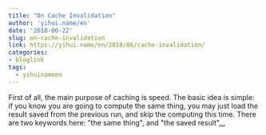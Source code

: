 ```yaml
---
title: "On Cache Invalidation"
author: 'yihui.name/en'
date: '2018-06-22'
slug: on-cache-invalidation
link: https://yihui.name/en/2018/06/cache-invalidation/
categories:
- bloglink
tags:
  - yihuinameen
---
```


First of all, the main purpose of caching is speed. The basic idea is simple: if you know you are going to compute the same thing, you may just load the result saved from the previous run, and skip the computing this time. There are two keywords here: "the same thing", and "the saved result"[... <i class="fas fa-external-link-alt"></i>](https://yihui.name/en/2018/06/cache-invalidation/)

